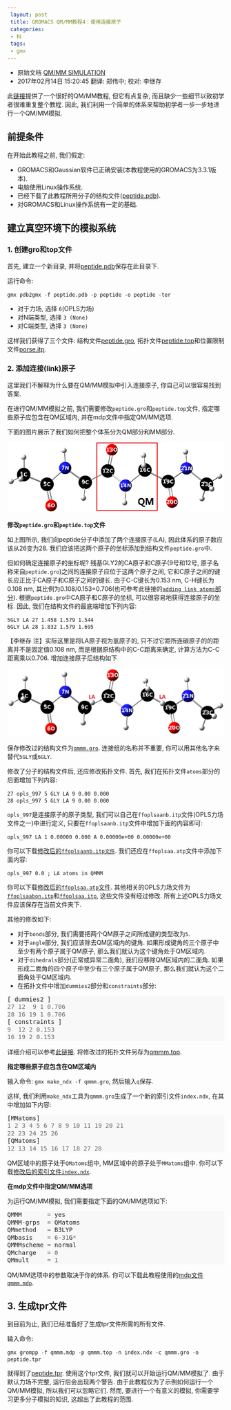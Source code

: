 ```yaml
---
 layout: post
 title: GROMACS QM/MM教程4：使用连接原子
 categories:
 - 科
 tags:
 - gmx
---
```


- 原始文档 [QM/MM SIMULATION](http://wenjin.people.uic.edu/QMMM_simulations/index.html)
- 2017年02月14日 15:20:45 翻译: 郑伟中; 校对: 李继存

此[链接](http://wwwuser.gwdg.de/~ggroenh/software.html)提供了一个很好的QM/MM教程, 但它有点复杂, 而且缺少一些细节以致初学者很难重复整个教程. 因此, 我们利用一个简单的体系来帮助初学者一步一步地进行一个QM/MM模拟.

## 前提条件

在开始此教程之前, 我们假定:

- GROMACS和Gaussian软件已正确安装(本教程使用的GROMACS为3.3.1版本).
- 电脑使用Linux操作系统.
- 已经下载了此教程所用分子的结构文件([peptide.pdb](http://wenjin.people.uic.edu/QMMM_simulations/files/peptide.pdb)).
- 对GROMACS和Linux操作系统有一定的基础.

## 建立真空环境下的模拟系统

### 1. 创建gro和top文件

首先, 建立一个新目录, 并将[peptide.pdb](http://wenjin.people.uic.edu/QMMM_simulations/files/peptide.pdb)保存在此目录下.

运行命令:

	gmx pdb2gmx -f peptide.pdb -p peptide -o peptide -ter

- 对于力场, 选择 `6`(OPLS力场)
- 对N端类型, 选择 `3 (None)`
- 对C端类型, 选择 `3 (None)`

这样我们获得了三个文件: 结构文件[peptide.gro](http://wenjin.people.uic.edu/QMMM_simulations/files/peptide.gro), 拓扑文件[peptide.top](http://wenjin.people.uic.edu/QMMM_simulations/files/peptide.top)和位置限制文件[porse.itp](http://wenjin.people.uic.edu/QMMM_simulations/files/porse.itp).

### 2. 添加连接(link)原子

这里我们不解释为什么要在QM/MM模拟中引入连接原子, 你自己可以很容易找到答案.

在进行QM/MM模拟之前, 我们需要修改`peptide.gro`和`peptide.top`文件, 指定哪些原子应包含在QM区域内, 并在mdp文件中指定QM/MM选项.

下面的图片展示了我们如何把整个体系分为QM部分和MM部分.

![](/pic/2016/qmmm_LA.png)

__修改`peptide.gro`和`peptide.top`文件__

如上图所示, 我们向peptide分子中添加了两个连接原子(LA), 因此体系的原子数应该从26变为28. 我们应该把这两个原子的坐标添加到结构文件`peptide.gro`中.

但如何确定连接原子的坐标呢? 残基GLY2的CA原子和C原子(9号和12号, 原子名称来自`peptide.gro`)之间的连接原子应位于这两个原子之间, 它和C原子之间的键长应正比于CA原子和C原子之间的键长. 由于C-C键长为0.153 nm, C-H键长为0.108 nm, 其比例为0.108/0.153=0.706(也可参考此链接的[`adding link atoms`部分](http://www.dddc.ac.cn/embo04/practicals/qmmm/qmmmvacuum.html#topol)). 根据`peptide.gro`中CA原子和C原子的坐标, 可以很容易地获得连接原子的坐标. 因此, 我们在结构文件的最底端增加下列内容:

	5GLY LA 27 1.458 1.579 1.544
	6GLY LA 28 1.832 1.579 1.695

【李继存 注】实际这里是将LA原子视为氢原子的, 只不过它距所连碳原子的的距离并不是固定值0.108 nm, 而是根据原结构中的C-C距离来确定, 计算方法为C-C距离乘以0.706. 增加连接原子后结构如下

![](/pic/2016/qmmm_LA2.png)

保存修改过的结构文件为[`qmmm.gro`](http://wenjin.people.uic.edu/QMMM_simulations/files/qmmm.gro). 连接组的名称并不重要, 你可以用其他名字来替代`5GLY`或`6GLY`.

修改了分子的结构文件后, 还应修改拓扑文件. 首先, 我们在拓扑文件`atoms`部分的后面增加下列内容:

	27 opls_997 5 GLY LA 9 0.00 0.000
	28 opls_997 5 GLY LA 9 0.00 0.000

`opls_997`是连接原子的原子类型, 我们可以自己在`ffoplsaanb.itp`文件(OPLS力场文件之一)中进行定义, 只要在`ffoplsaanb.itp`文件中增加下面的内容即可:

	opls_997 LA 1 0.00000 0.000 A 0.00000e+00 0.00000e+00

你可以下载[修改后的`ffoplsaanb.itp文件`](http://wenjin.people.uic.edu/QMMM_simulations/files/ffoplsnb.itp). 我们还应在`ffoplsaa.atp`文件中添加下面内容:

	opls_997 0.0 ; LA atoms in QMMM

你可以下载[修改后的`ffoplsaa.atp`文件](http://wenjin.people.uic.edu/QMMM_simulations/files/ffoplsaa.atp). 其他相关的OPLS力场文件为[`ffoplsaabon.itp`](http://wenjin.people.uic.edu/QMMM_simulations/files/ffoplsaabon.itp)和[`ffoplsaa.itp`](http://wenjin.people.uic.edu/QMMM_simulations/files/ffoplsaa.itp), 这些文件没有经过修改. 所有上述OPLS力场文件应该保存在当前文件夹下.

其他的修改如下:

- 对于`bonds`部分, 我们需要把两个QM原子之间所成键的类型改为`5`.
- 对于`angle`部分, 我们应该除去QM区域内的键角. 如果形成键角的三个原子中至少有两个原子属于QM原子, 那么我们就认为这个键角处于QM区域内.
- 对于`dihedrals`部分(正常或异常二面角), 我们应移除QM区域内的二面角. 如果形成二面角的四个原子中至少有三个原子属于QM原子, 那么我们就认为这个二面角处于QM区域内.
- 在拓扑文件中增加`dummies2`部分和`constraints`部分:
<div class="highlight" style="background: #f8f8f8"><pre style="line-height: 125%">[<span style="color: #bbbbbb"> </span>dummies2<span style="color: #bbbbbb"> </span>]<span style="color: #bbbbbb"></span>
<span style="color: #666666">27</span><span style="color: #bbbbbb"> </span><span style="color: #666666">12</span><span style="color: #bbbbbb">  </span><span style="color: #666666">9</span><span style="color: #bbbbbb"> </span><span style="color: #666666">1</span><span style="color: #bbbbbb"> </span><span style="color: #666666">0.706</span><span style="color: #bbbbbb"></span>
<span style="color: #666666">28</span><span style="color: #bbbbbb"> </span><span style="color: #666666">16</span><span style="color: #bbbbbb"> </span><span style="color: #666666">19</span><span style="color: #bbbbbb"> </span><span style="color: #666666">1</span><span style="color: #bbbbbb"> </span><span style="color: #666666">0.706</span><span style="color: #bbbbbb"></span>
[<span style="color: #bbbbbb"> </span>constraints<span style="color: #bbbbbb"> </span>]<span style="color: #bbbbbb"></span>
<span style="color: #666666">9</span><span style="color: #bbbbbb">  </span><span style="color: #666666">12</span><span style="color: #bbbbbb"> </span><span style="color: #666666">2</span><span style="color: #bbbbbb"> </span><span style="color: #666666">0.153</span><span style="color: #bbbbbb"></span>
<span style="color: #666666">16</span><span style="color: #bbbbbb"> </span><span style="color: #666666">19</span><span style="color: #bbbbbb"> </span><span style="color: #666666">2</span><span style="color: #bbbbbb"> </span><span style="color: #666666">0.153</span><span style="color: #bbbbbb"></span>
</pre></div>

详细介绍可以参考[此链接](http://www.dddc.ac.cn/embo04/practicals/qmmm/qmmmvacuum.html#topol). 将修改过的拓扑文件另存为[qmmm.top](http://wenjin.people.uic.edu/QMMM_simulations/files/qmmm.top).

__指定哪些原子应包含在QM区域内__

输入命令: `gmx make_ndx -f qmmm.gro`, 然后输入`q`保存.

这样, 我们利用`make_ndx`工具为`qmmm.gro`生成了一个新的索引文件`index.ndx`, 在其中增加如下内容:

<div class="highlight" style="background: #f8f8f8"><pre style="line-height: 125%">[MMatoms]<span style="color: #bbbbbb"></span>
<span style="color: #666666">1</span><span style="color: #bbbbbb"> </span><span style="color: #666666">2</span><span style="color: #bbbbbb"> </span><span style="color: #666666">3</span><span style="color: #bbbbbb"> </span><span style="color: #666666">4</span><span style="color: #bbbbbb"> </span><span style="color: #666666">5</span><span style="color: #bbbbbb"> </span><span style="color: #666666">6</span><span style="color: #bbbbbb"> </span><span style="color: #666666">7</span><span style="color: #bbbbbb"> </span><span style="color: #666666">8</span><span style="color: #bbbbbb"> </span><span style="color: #666666">9</span><span style="color: #bbbbbb"> </span><span style="color: #666666">10</span><span style="color: #bbbbbb"> </span><span style="color: #666666">11</span><span style="color: #bbbbbb"> </span><span style="color: #666666">19</span><span style="color: #bbbbbb"> </span><span style="color: #666666">20</span><span style="color: #bbbbbb"> </span><span style="color: #666666">21</span><span style="color: #bbbbbb"></span>
<span style="color: #666666">22</span><span style="color: #bbbbbb"> </span><span style="color: #666666">23</span><span style="color: #bbbbbb"> </span><span style="color: #666666">24</span><span style="color: #bbbbbb"> </span><span style="color: #666666">25</span><span style="color: #bbbbbb"> </span><span style="color: #666666">26</span><span style="color: #bbbbbb"></span>
[QMatoms]<span style="color: #bbbbbb"></span>
<span style="color: #666666">12</span><span style="color: #bbbbbb"> </span><span style="color: #666666">13</span><span style="color: #bbbbbb"> </span><span style="color: #666666">14</span><span style="color: #bbbbbb"> </span><span style="color: #666666">15</span><span style="color: #bbbbbb"> </span><span style="color: #666666">16</span><span style="color: #bbbbbb"> </span><span style="color: #666666">17</span><span style="color: #bbbbbb"> </span><span style="color: #666666">18</span><span style="color: #bbbbbb"> </span><span style="color: #666666">27</span><span style="color: #bbbbbb"> </span><span style="color: #666666">28</span><span style="color: #bbbbbb"></span>
</pre></div>

QM区域中的原子处于`QMatoms`组中, MM区域中的原子处于`MMatoms`组中. 你可以下载[修改后的索引文件`index.ndx`](http://wenjin.people.uic.edu/QMMM_simulations/files/index.ndx).

__在mdp文件中指定QM/MM选项__

为运行QM/MM模拟, 我们需要指定下面的QM/MM选项如下:

<div class="highlight" style="background: #f8f8f8"><pre style="line-height: 125%">QMMM<span style="color: #bbbbbb">       </span><span style="color: #666666">=</span><span style="color: #bbbbbb"> </span>yes<span style="color: #bbbbbb"></span>
QMMM<span style="color: #666666">-</span>grps<span style="color: #bbbbbb">  </span><span style="color: #666666">=</span><span style="color: #bbbbbb"> </span>QMatoms<span style="color: #bbbbbb"></span>
QMmethod<span style="color: #bbbbbb">   </span><span style="color: #666666">=</span><span style="color: #bbbbbb"> </span>B3LYP<span style="color: #bbbbbb"></span>
QMbasis<span style="color: #bbbbbb">    </span><span style="color: #666666">=</span><span style="color: #bbbbbb"> </span><span style="color: #666666">6-31</span>G<span style="color: #666666">*</span><span style="color: #bbbbbb"></span>
QMMMscheme<span style="color: #bbbbbb"> </span><span style="color: #666666">=</span><span style="color: #bbbbbb"> </span>normal<span style="color: #bbbbbb"></span>
QMcharge<span style="color: #bbbbbb">   </span><span style="color: #666666">=</span><span style="color: #bbbbbb"> </span><span style="color: #666666">0</span><span style="color: #bbbbbb"></span>
QMmult<span style="color: #bbbbbb">     </span><span style="color: #666666">=</span><span style="color: #bbbbbb"> </span><span style="color: #666666">1</span><span style="color: #bbbbbb"></span>
</pre></div>

QM/MM选项中的参数取决于你的体系. 你可以下载此教程使用的[mdp文件`qmmm.mdp`](http://wenjin.people.uic.edu/QMMM_simulations/files/qmmm.mdp).

## 3. 生成tpr文件

到目前为止, 我们已经准备好了生成tpr文件所需的所有文件.

输入命令:

	gmx grompp -f qmmm.mdp -p qmmm.top -n index.ndx -c qmmm.gro -o peptide.tpr

就得到了[peptide.tpr](http://wenjin.people.uic.edu/QMMM_simulations/files/peptide.tpr). 使用这个tpr文件, 我们就可以开始运行QM/MM模拟了. 由于默认力场不完整, 运行后会出现两个警告. 由于此教程仅为了示例如何运行一个QM/MM模拟, 所以我们可以忽略它们. 然而, 要进行一个有意义的模拟, 你需要学习更多分子模拟的知识, 这超出了此教程的范围.
